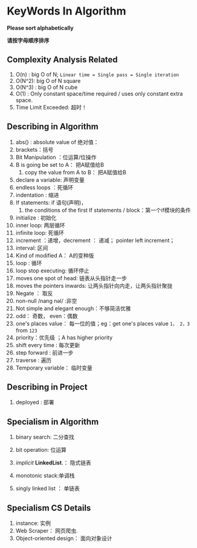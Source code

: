 # KeyWords In  Algorithm

**Please sort alphabetically**

**请按字母顺序排序**

## Complexity Analysis Related

1.  O(n) :  big O of N; `Linear time = Single pass = Single iteration`
2.  O(N^2): big O of N square 
3.  O(N^3) : big O of N cube
4.  O(1) : Only constant space/time required /  uses only constant extra space. 
4.  Time Limit Exceeded: 超时！

## Describing in Algorithm

1. abs() :  absolute value of 绝对值：
2. brackets：括号
3. Bit Manipulation ：位运算/位操作
4. B is going be set to A： 把A赋值给B
   1. copy the value from A to B： 把A赋值给B
5. declare a variable:  声明变量
6. endless loops ：死循环
7. indentation : 缩进
8. If statements: if 语句(声明)， 
   1. the conditions of the first If statements / block：第一个if模块的条件
9. initialize :  初始化
10. inner loop: 两层循环
11. infinite loop: 死循环
12. increment ：递增，decrement ： 递减；  pointer left  increment； 
12. interval: 区间
13. Kind of  modified  A： A的变种版
14. loop : 循环
15. loop stop executing: 循环停止
16. moves one spot of head: 链表从头指针走一步
16. moves the pointers inwards: 让两头指针向内走，让两头指针聚拢
17. Negate ： 取反
18. non-null /nang nəl/ :非空
19. Not simple and elegant enough：不够简洁优雅
20. odd： 奇数， even：偶数
21. one's places value： 每一位的值；eg：get one's places value `1， 2，3`  from  `123` 
22. priority：优先级 ；A has higher priority
23. shift every time : 每次更新
24. step forward : 前进一步
25. traverse : 遍历
26. Temporary variable： 临时变量




## Describing in Project

1. deployed : 部署



## Specialism in Algorithm

1. binary search: 二分查找

2. bit operation:   位运算

3. *implicit* **LinkedList**.： 隐式链表

4. monotonic stack:单调栈

5. singly linked list ： 单链表

   



## Specialism  CS Details

1. instance: 实例
2. Web Scraper： 网页爬虫.
3. Object-oriented design： 面向对象设计
